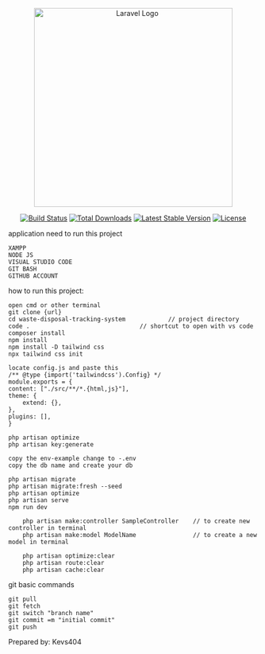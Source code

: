 <p align="center"><a href="https://laravel.com" target="_blank"><img src="https://raw.githubusercontent.com/laravel/art/master/logo-lockup/5%20SVG/2%20CMYK/1%20Full%20Color/laravel-logolockup-cmyk-red.svg" width="400" alt="Laravel Logo"></a></p>

<p align="center">
<a href="https://github.com/laravel/framework/actions"><img src="https://github.com/laravel/framework/workflows/tests/badge.svg" alt="Build Status"></a>
<a href="https://packagist.org/packages/laravel/framework"><img src="https://img.shields.io/packagist/dt/laravel/framework" alt="Total Downloads"></a>
<a href="https://packagist.org/packages/laravel/framework"><img src="https://img.shields.io/packagist/v/laravel/framework" alt="Latest Stable Version"></a>
<a href="https://packagist.org/packages/laravel/framework"><img src="https://img.shields.io/packagist/l/laravel/framework" alt="License"></a>
</p>

application need to run this project

	XAMPP
	NODE JS
	VISUAL STUDIO CODE
	GIT BASH
	GITHUB ACCOUNT

how to run this project:

	open cmd or other terminal
	git clone {url}
	cd waste-disposal-tracking-system	         // project directory
	code .			     		         // shortcut to open with vs code
	composer install 
	npm install
	npm install -D tailwind css
	npx tailwind css init
    
    locate config.js and paste this
    /** @type {import('tailwindcss').Config} */
    module.exports = {
    content: ["./src/**/*.{html,js}"],
    theme: {
        extend: {},
    },
    plugins: [],
    }
    
	php artisan optimize
	php artisan key:generate

	copy the env-example change to -.env 
	copy the db name and create your db

	php artisan migrate
	php artisan migrate:fresh --seed
	php artisan optimize
	php artisan serve
    npm run dev

        php artisan make:controller SampleController    // to create new controller in terminal
        php artisan make:model ModelName                // to create a new model in terminal

        php artisan optimize:clear
        php artisan route:clear
        php artisan cache:clear

git basic commands

    git pull
    git fetch
    git switch "branch name"
    git commit =m "initial commit"
    git push

Prepared by: Kevs404
